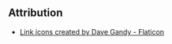 ## Attribution

- <a href="https://www.flaticon.com/free-icons/link" title="link icons">Link icons created by Dave Gandy - Flaticon</a>
